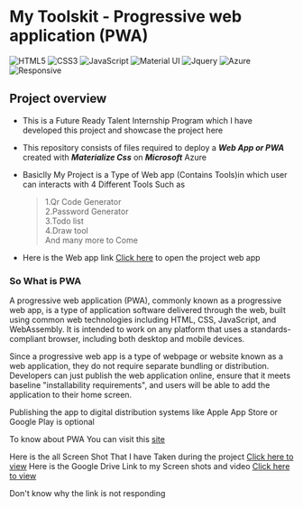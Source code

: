 # My Toolskit - Progressive web application (PWA)

![HTML5](https://img.shields.io/badge/html5-%23E34F26.svg?style=for-the-badge&logo=html5&logoColor=white)
![CSS3](https://img.shields.io/badge/css3-%231572B6.svg?style=for-the-badge&logo=css3&logoColor=white)
![JavaScript](https://img.shields.io/badge/javascript-%23323330.svg?style=for-the-badge&logo=javascript&logoColor=%23F7DF1E)
![Material UI](https://img.shields.io/badge/Material--UI-0081CB?style=for-the-badge&logo=material-ui&logoColor=white)
![Jquery](https://img.shields.io/badge/jQuery-0769AD?style=for-the-badge&logo=jquery&logoColor=white)
![Azure](https://img.shields.io/badge/Microsoft_Azure-0089D6?style=for-the-badge&logo=microsoft-azure&logoColor=white)
![Responsive](https://img.shields.io/badge/Responsive-100%25-red)



## Project overview

- This is a Future Ready Talent Internship Program which I have developed this project and showcase the project here 

- This repository consists of files required to deploy a ___Web App or PWA___ created with ___Materialize Css___ on ___Microsoft___ Azure

- Basiclly My Project is a Type of Web app (Contains Tools)in which user can interacts with 4 Different Tools Such as <br>
   > 1.Qr Code Generator <br>
    >2.Password Generator<br>
    >3.Todo list <br>
    >4.Draw tool<br>
   > And many more to Come


- Here is the Web app link [Click here](https://mango-ocean-019ff1c10.1.azurestaticapps.net/) to open the project web app



### So What is PWA
      
A progressive web application (PWA), commonly known as a progressive web app, is a type of application software delivered through the web, built using common web technologies including HTML, CSS, JavaScript, and WebAssembly. It is intended to work on any platform that uses a standards-compliant browser, including both desktop and mobile devices.

Since a progressive web app is a type of webpage or website known as a web application, they do not require  separate bundling or distribution. Developers can just publish the web application online, ensure that it  meets baseline "installability requirements", and users will be able to add the application to their home  screen.

Publishing the app to digital distribution systems like Apple App Store or Google Play is optional
  
To know about PWA You can visit this [site](https://web.dev/progressive-web-apps/)

Here is the all Screen Shot That I have Taken during the project 
[Click here to view](https://drive.google.com/drive/folders/1ju8RBR4_yzcdH6oo5kwubBvPUIjZMH17?usp=sharing)
Here is the Google Drive Link to my Screen shots and video
[Click here to view](https://drive.google.com/drive/folders/1ju8RBR4_yzcdH6oo5kwubBvPUIjZMH17?usp=sharing)

Don't know why the link is not responding 
